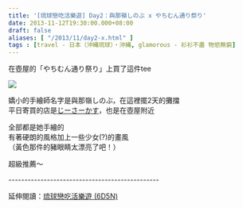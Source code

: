 ```yaml
---
title: '[琉球戀吃活樂遊] Day2：與那嶺しのぶ x やちむん通り祭り'
date: 2013-11-12T19:30:00.000+08:00
draft: false
aliases: [ "/2013/11/day2-x.html" ]
tags : [travel - 日本（沖縄琉球）・沖縄, glamorous - 衫衫不盡 物慾無窮]
---
```


在壺屋的「やちむん通り祭り」上買了這件tee  

[![](https://4.bp.blogspot.com/-pCoY8wbmsjc/XCdMChPeLUI/AAAAAAAACi4/NxrS2ALT_841uL-qjZkbuUdMmAC-ZfwZwCLcBGAs/s640/62.jpg)](https://4.bp.blogspot.com/-pCoY8wbmsjc/XCdMChPeLUI/AAAAAAAACi4/NxrS2ALT_841uL-qjZkbuUdMmAC-ZfwZwCLcBGAs/s1600/62.jpg)

嬌小的手繪師名字是與那嶺しのぶ，在這裡擺2天的攤擋  
平日寄買的店是[じーさーかす](https://www.facebook.com/Jisakasu0157)，也是在壺屋附近  
  
全部都是她手繪的  
有著硬朗的風格加上一些少女(?)的畫風  
（黃色那件的豬眼睛太漂亮了吧！）  
  
超級推薦～  
  
\-----------------------------------------------  
  
延伸閱讀：[琉球戀吃活樂遊 (6D5N)](http://www.hidie.net/2013/11/6d5n_23.html)